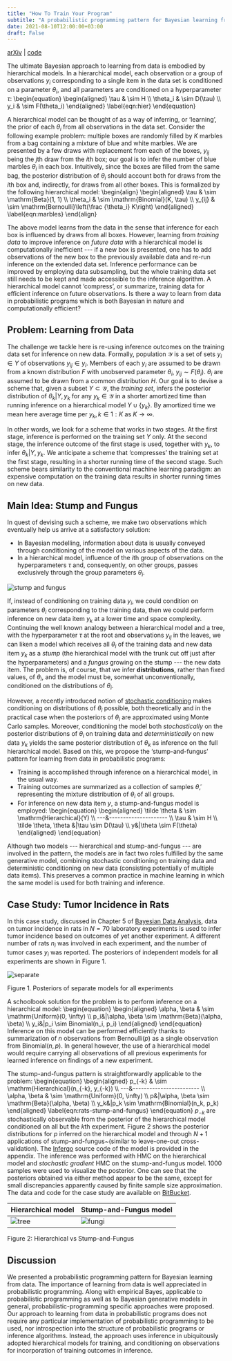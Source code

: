 ```yaml
---
title: "How To Train Your Program"
subtitle: "A probabilistic programming pattern for Bayesian learning from data"
date: 2021-08-10T12:00:00+03:00
draft: False
---
```


[arXiv](https://arxiv.org/abs/2105.03650) | [code](https://bitbucket.org/dtolpin/h2typ-studies)

The ultimate Bayesian approach to learning from data is embodied by
hierarchical models. In a hierarchical model,
each observation or a group of observations $y_i$ corresponding
to a single item in the data set is conditioned on a parameter
$\theta_i$, and all parameters are conditioned on a
hyperparameter $\tau$:
\begin{equation} 
	\begin{aligned}
	\tau & \sim H \\\\
	\theta_i & \sim D(\tau) \\\\
	y_i & \sim F(\theta_i)
	\end{aligned}
	\label{eqn:hier}
\end{equation}

A hierarchical model can be thought of as a way of inferring, or
‘learning’, the prior of each $\theta_i$ from all observations
in the data set. Consider the following example problem:
multiple boxes are randomly filled by $K$ marbles from a bag
containing a mixture of blue and white marbles. We are presented
by a few draws with replacement from each of the boxes, $y_{ij}$
being the $j$th draw from the $i$th box; our goal is to infer
the number of blue marbles $\theta_i$ in each box.  Intuitively,
since the boxes are filled from the same bag, the posterior
distribution of $\theta_i$ should account both for draws from
the $i$th box and, indirectly, for draws from all other boxes.
This is formalized by the following hierarchical model:
\begin{align}
	\begin{aligned}
		\tau & \sim \mathrm{Beta}(1, 1) \\\\
		\theta_i & \sim \mathrm{Binomial}(K, \tau) \\\\
		y_{ij} & \sim \mathrm{Bernoulli}\left(\frac {\theta_i} K\right)
	\end{aligned}
	\label{eqn:marbles}
\end{align}

The above model learns from the data in the sense that
inference for each box is influenced by draws from all boxes.
However, learning from _training data_ to improve
inference on _future data_ with a  hierarchical model is
computationally inefficient --- if a new box is presented, one
has to add observations of the new box to the previously
available data and re-run inference on the extended data set.
Inference performance can be improved by employing data
subsampling, but the whole
training data set still needs to be kept and made accessible to the
inference algorithm.  A hierarchical model cannot ‘compress’, or
summarize, training data for efficient inference on future
observations.  Is there a way to learn from data in probabilistic
programs which is both Bayesian in nature and computationally
efficient?

## Problem: Learning from Data

The challenge we tackle here is re-using inference outcomes on
the training data set for inference on new data. Formally,
population $\mathcal{Y}$ is a set of sets $y_i \in Y$ of
observations $y_{ij} \in y_i$.  Members of each $y_i$ are
assumed to be drawn from a known distribution $F$ with
unobserved parameter $\theta_i$, $y_{ij} \sim F(\theta_i)$.
$\theta_i$ are assumed to be drawn from a common distribution
$H$. Our goal is to devise a scheme that, given a subset $Y
\subset \mathcal{Y}$, the _training set_, infers the
posterior distribution of $\theta_k|Y, y_k$ for any $y_k \in
\mathcal{Y}$ in a shorter amortized time than running inference
on a hierarchical model $Y \cup \{y_k\}$.  By amortized time we
mean here average time per $y_k,\,k \in 1:K$ as $K \to \infty$.

In other words, we look for a scheme that works in two stages.
At the first stage, inference is performed on the training set
$Y$ only. At the second stage, the inference outcome of the
first stage is used, together with $y_k$, to infer $\theta_k|Y,
y_k$. We anticipate a scheme that ‘compresses’ the training set
at the first stage, resulting in a shorter running time of the
second stage. Such scheme bears similarity to the conventional
machine learning paradigm: an expensive computation on the
training data results in shorter running times on new data.

## Main Idea: Stump and Fungus

In quest of devising such a scheme, we make two
observations which eventually help us arrive at a satisfactory
solution:

* In Bayesian modelling, information about data 
	is usually conveyed through conditioning of the
	model on various aspects of the data.
* In a hierarchical model, influence of the $i$th group of
	observations on the hyperparameters $\tau$ and, consequently,
	on other groups, passes exclusively through the group parameters
	$\theta_i$.

![stump and fungus](/images/h2typ/tree-and-fungi.svg)

If, instead of conditioning on training data $y_i$, we could
condition on parameters $\theta_i$ corresponding to the training
data, then we could perform inference on new data item $y_k$ at
a lower time and space complexity.  Continuing the well known
analogy  between a hierarchical model and a tree, with the
hyperparameter $\tau$ at the root and observations ${y_i}_j$ in
the leaves, we can liken a model which receives all $\theta_i$
of the training data and new data item $y_k$ as a _stump_ (the
hierarchical model with the trunk cut off just after the
hyperparameters) and a _fungus_ growing on the stump ---
the new data item.  The problem is, of course, that we infer
**distributions**, rather than fixed values, of $\theta_i$,
and the model must be, somewhat unconventionally, conditioned on
the distributions of $\theta_i$.

However, a recently introduced notion of [stochastic
conditioning](http://proceedings.mlr.press/v139/tolpin21a.html)
makes conditioning on distributions of $\theta_i$ possible, both
theoretically and in the practical case when the posteriors of
$\theta_i$ are approximated using Monte Carlo samples. Moreover,
conditioning the model both _stochastically_ on the posterior
distributions of $\theta_i$ on training data and
_deterministically_ on new data $y_k$ yields the same posterior
distribution of $\theta_k$ as inference on the full hierarchical
model. Based on this, we propose the ‘stump-and-fungus’ pattern
for learning from data in probabilistic programs:

* Training is accomplished through inference on a
  hierarchical model, in the usual way. 
* Training outcomes are summarized as a collection of
  samples $\tilde \theta$, representing the
  mixture distribution of $\theta_i$ of all groups.
* For inference on new data item $y$, a stump-and-fungus
  model is employed:
\begin{equation}
	\begin{aligned}
		\tilde \theta & \sim \mathrm{Hierarchical}(Y) \\\\
		---&--------------------- \\\\
		\tau & \sim  H \\\\
		\tilde \theta, \theta &|\tau \sim D(\tau) \\\\
		y&|\theta \sim F(\theta)
	\end{aligned}
\end{equation}

Although two models  --- hierarchical and stump-and-fungus ---
are involved in the pattern,  the models are in fact two roles
fulfilled by the same generative model, combining stochastic
conditioning on training data and deterministic conditioning on
new data (consisting potentially of multiple data items).  This
preserves a common practice in machine learning in which the same
model is used for both training and inference.

## Case Study: Tumor Incidence in Rats

In this case study,  discussed in
Chapter 5 of [Bayesian Data Analysis](http://www.stat.columbia.edu/~gelman/book/), data on tumor incidence in rats in $N=70$
laboratory experiments is used to infer tumor incidence based on
outcomes of yet another experiment. A different number of rats
$n_i$ was involved in each experiment, and the number of tumor
cases $y_i$ was reported.
The posteriors of independent models for all experiments are
shown in Figure 1.

![separate](/images/h2typ/separate.svg)

Figure 1. Posteriors of separate models for all experiments

A schoolbook solution for the problem
is to perform inference on a hierarchical model:
\begin{equation}
	\begin{aligned}
		\alpha, \beta & \sim \mathrm{Uniform}(0, \infty) \\\\
		p_i&|\alpha, \beta \sim \mathrm{Beta}(\alpha, \beta)
		\\\\
		y_i&|p_i \sim Binomial(n_i, p_i) 
	\end{aligned}
\end{equation}
Inference on this model can be performed
efficiently thanks to summarization of $n$ observations from
$\mathrm{Bernoulli}(p)$ as a single observation from
$\mathrm{Binomial}(n, p)$. In general however, the use of a
hierarchical model would require carrying all observations of
all previous experiments for learned inference on findings of a
new experiment. 

The stump-and-fungus pattern is straightforwardly applicable to
the problem:
\begin{equation}
	\begin{aligned}
		p_{-k} & \sim  \mathrm{Hierarchical}(n_{-k}, y_{-k}) \\\\
		---&------------------------ \\\\
		\alpha, \beta & \sim \mathrm{Uniform}(0, \infty) \\\\
		p&|\alpha, \beta \sim \mathrm{Beta}(\alpha, \beta) \\\\
		y_k&|p_k \sim \mathrm{Binomial}(n_k, p_k) 
	\end{aligned}
	\label{eqn:rats-stump-and-fungus}
\end{equation}
$p_{-k}$ are stochastically observable from the posterior of
the hierarchical model conditioned on all but
the $k$th experiment. Figure 2 shows the posterior distributions
for $p$ inferred on the hierarchical model and through $N+1$
applications of stump-and-fungus~(similar to leave-one-out
cross-validation).  The [Infergo](https://infergo.org/) source
code of the model is provided in the appendix.  The inference
was performed with HMC on the hierarchical model and _stochastic
gradient_ HMC on the stump-and-fungus model. 1000 samples were
used to visualize the posterior. One can see that the posteriors
obtained via either method appear to be the same, except for
small discrepancies apparently caused by finite sample size
approximation.  The data and code for the case study are
available on
[BitBucket](https://bitbucket.org/dtolpin/h2typ-studies}).


| Hierarchical model | Stump-and-Fungus model |
|--------------------|------------------------|
|![tree](/images/h2typ/tree.svg)|![fungi](/images/h2typ/fungi.svg)|

Figure 2: Hierarchical vs Stump-and-Fungus 

## Discussion

We presented a probabilistic programming pattern for Bayesian
learning from data. The importance of learning from data is well
appreciated in probabilistic programming. Along with empirical
Bayes, applicable to probabilistic programming as well as to
Bayesian generative models in general, probabilistic-programming
specific approaches were proposed.  Our approach to learning
from data in probabilistic programs does not require any
particular implementation of probabilistic programming to be
used, nor introspection into the structure of probabilistic
programs or inference algorithms.  Instead, the approach uses
inference in ubiquitously adopted hierarchical models for
training, and conditioning on observations for incorporation of
training outcomes in inference. 
